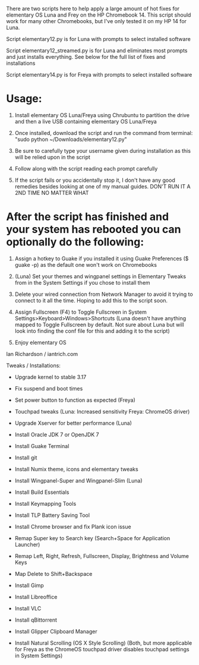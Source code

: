 There are two scripts here to help apply a large amount of hot fixes for elementary OS Luna and Frey on the HP Chromebook 14. This script should work for many other Chromebooks, but I've only tested it on my HP 14 for Luna.

Script elementary12.py is for Luna with prompts to select installed software

Script elementary12_streamed.py is for Luna and eliminates most prompts and just installs everything. See below for the full list of fixes and installations

Script elementary14.py is for Freya with prompts to select installed software

# Usage: #
1. Install elementary OS Luna/Freya using Chrubuntu to partition the drive and then a live USB containing elementary OS Luna/Freya

2. Once installed, download the script and run the command from terminal: "sudo python ~/Downloads/elementary12.py"

3. Be sure to carefully type your username given during installation as this will be relied upon in the script

4. Follow along with the script reading each prompt carefully

5. If the script fails or you accidentally stop it, I don't have any good remedies besides looking at one of my manual guides. DON'T RUN IT A 2ND TIME NO MATTER WHAT

# After the script has finished and your system has rebooted you can optionally do the following: #

1. Assign a hotkey to Guake if you installed it using Guake Preferences ($ guake -p) as the default one won't work on Chromebooks

2. (Luna) Set your themes and wingpanel settings in Elementary Tweaks from in the System Settings if you chose to install them

3. Delete your wired connection from Network Manager to avoid it trying to connect to it all the time. Hoping to add this to the script soon.

4. Assign Fullscreen (F4) to Toggle Fullscreen in System Settings>Keyboard>Windows>Shortcuts (Luna doesn't have anything mapped to Toggle Fullscreen by default. Not sure about Luna but will look into finding the conf file for this and adding it to the script)

5. Enjoy elementary OS



Ian Richardson / iantrich.com



Tweaks / Installations:

* Upgrade kernel to stable 3.17

* Fix suspend and boot times

* Set power button to function as expected (Freya)

* Touchpad tweaks (Luna: Increased sensitivity Freya: ChromeOS driver)

* Upgrade Xserver for better performance (Luna)

* Install Oracle JDK 7 or OpenJDK 7

* Install Guake Terminal

* Install git

* Install Numix theme, icons and elementary tweaks

* Install Wingpanel-Super and Wingpanel-Slim (Luna)

* Install Build Essentials

* Install Keymapping Tools

* Install TLP Battery Saving Tool

* Install Chrome browser and fix Plank icon issue

* Remap Super key to Search key (Search+Space for Application Launcher)

* Remap Left, Right, Refresh, Fullscreen, Display, Brightness and Volume Keys

* Map Delete to Shift+Backspace

* Install Gimp

* Install Libreoffice

* Install VLC

* Install qBittorrent

* Install Glipper Clipboard Manager

* Install Natural Scrolling (OS X Style Scrolling) (Both, but more applicable for Freya as the ChromeOS touchpad driver disables touchpad settings in System Settings)